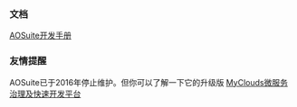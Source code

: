 ﻿### 文档
[AOSuite开发手册](http://git.oschina.net/osworks/AOS/tree/master/doc)

### 友情提醒
AOSuite已于2016年停止维护。但你可以了解一下它的升级版
[MyClouds微服务治理及快速开发平台](https://gitee.com/osworks/MyClouds)